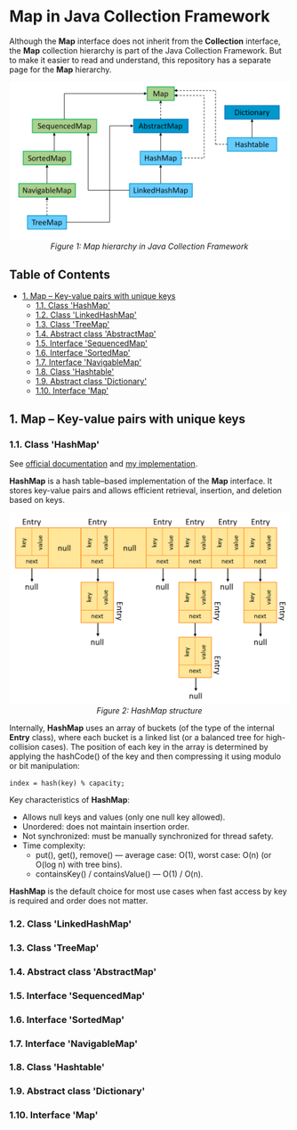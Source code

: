# Map in Java Collection Framework

Although the **Map** interface does not inherit from the **Collection** interface, the **Map** collection hierarchy is part of the Java Collection Framework. But to make it easier to read and understand, this repository has a separate page for the **Map** hierarchy.

<p align="center">
  <img src="images/Map_Diagram.png" alt="Map diagram" width="750"/>
  <br>
  <em>Figure 1: Map hierarchy in Java Collection Framework</em>
</p>


## Table of Contents

- [1. Map – Key-value pairs with unique keys](#1-map--key-value-pairs-with-unique-keys)
    - [1.1. Class 'HashMap'](#11-class-hashmap)
    - [1.2. Class 'LinkedHashMap'](#12-class-linkedhashmap)
    - [1.3. Class 'TreeMap'](#13-class-treemap)
    - [1.4. Abstract class 'AbstractMap'](#14-abstract-class-abstractmap)
    - [1.5. Interface 'SequencedMap'](#15-interface-sequencedmap)
    - [1.6. Interface 'SortedMap'](#16-interface-sortedmap)
    - [1.7. Interface 'NavigableMap'](#17-interface-navigablemap)
    - [1.8. Class 'Hashtable'](#18-class-hashtable)
    - [1.9. Abstract class 'Dictionary'](#19-abstract-class-dictionary)
    - [1.10. Interface 'Map'](#110-interface-map)


## 1. Map – Key-value pairs with unique keys

### 1.1. Class 'HashMap'

See [official documentation](https://docs.oracle.com/javase/8/docs/api/java/util/HashMap.html) and [my implementation](src/main/java/collection/MyHashMap.java).

**HashMap** is a hash table–based implementation of the **Map** interface. It stores key-value pairs and allows efficient retrieval, insertion, and deletion based on keys.

<p align="center">
  <img src="images/HashMap.png" alt="HashMap structure" width="620"/>
  <br>
  <em>Figure 2: HashMap structure</em>
</p>

Internally, **HashMap** uses an array of buckets (of the type of the internal **Entry** class), where each bucket is a linked list (or a balanced tree for high-collision cases). The position of each key in the array is determined by applying the hashCode() of the key and then compressing it using modulo or bit manipulation:

```
index = hash(key) % capacity;
```

Key characteristics of **HashMap**:

 - Allows null keys and values (only one null key allowed).
 - Unordered: does not maintain insertion order.
 - Not synchronized: must be manually synchronized for thread safety.
 - Time complexity:
   - put(), get(), remove() — average case: O(1), worst case: O(n) (or O(log n) with tree bins).
   - containsKey() / containsValue() — O(1) / O(n).

**HashMap** is the default choice for most use cases when fast access by key is required and order does not matter.

### 1.2. Class 'LinkedHashMap'

### 1.3. Class 'TreeMap'

### 1.4. Abstract class 'AbstractMap'

### 1.5. Interface 'SequencedMap'

### 1.6. Interface 'SortedMap'

### 1.7. Interface 'NavigableMap'

### 1.8. Class 'Hashtable'

### 1.9. Abstract class 'Dictionary'

### 1.10. Interface 'Map'



